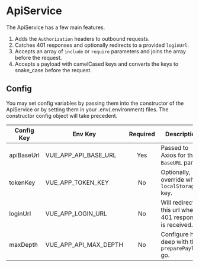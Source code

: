 # ApiService

The ApiService has a few main features.

1. Adds the `Authorization` headers to outbound requests.
2. Catches 401 responses and optionally redirects to a provided `loginUrl`.
3. Accepts an array of `include` or `require` parameters and joins the array before the request.
4. Accepts a payload with camelCased keys and converts the keys to snake_case before the request.

## Config

You may set config variables by passing them into the constructor of the ApiService or by setting them in your 
.env(.environment) files. The constructor config object will take precedent. 

| Config Key | Env Key | Required | Description | Default |
| --- | --- | :---: | --- | --- |
| apiBaseUrl | VUE_APP_API_BASE_URL | Yes | Passed to Axios for the `BaseURL` param. | - |
| tokenKey | VUE_APP_TOKEN_KEY | No | Optionally, override where `localStorage` key. | `token` |
| loginUrl | VUE_APP_LOGIN_URL | No | Will redirect to this url when a 401 response is received. | - |
| maxDepth | VUE_APP_API_MAX_DEPTH | No | Configure how deep with the `preparePayload` go. | `3` |